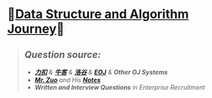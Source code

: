 # 🎉[Data Structure and Algorithm Journey](https://github.com/raingrain/data-structure-and-algorithm-journey)🎉

> ## *Question source:*
>
> - *[**力扣**](https://leetcode.cn/u/raingrain/) & [**牛客**](https://www.nowcoder.com/users/569905451) & [**洛谷**](https://www.luogu.com.cn/user/1006250) & [**EOJ**](https://acm.ecnu.edu.cn/) & **Other OJ Systems***
> - *[**Mr. Zuo**](https://github.com/algorithmzuo) and His [**Notes**](https://cloud.fynote.com/share/s/5280)*
> - ***Written and Interview Questions** in Enterprise Recruitment*
